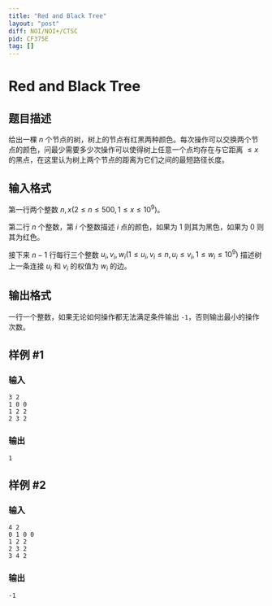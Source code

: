 ```yaml
---
title: "Red and Black Tree"
layout: "post"
diff: NOI/NOI+/CTSC
pid: CF375E
tag: []
---
```


# Red and Black Tree

## 题目描述

给出一棵 $n$ 个节点的树，树上的节点有红黑两种颜色。每次操作可以交换两个节点的颜色，问最少需要多少次操作可以使得树上任意一个点均存在与它距离 $\leq x$ 的黑点，在这里认为树上两个节点的距离为它们之间的最短路径长度。

## 输入格式

第一行两个整数 $n,x (2 \leq n \leq 500 , 1 \leq x \leq 10^9)$。

第二行 $n$ 个整数，第 $i$ 个整数描述 $i$ 点的颜色，如果为 $1$ 则其为黑色，如果为 $0$ 则其为红色。

接下来 $n-1$ 行每行三个整数 $u_i,v_i,w_i(1 \leq u_i,v_i \leq n,u_i \leq v_i,1 \leq w_i \leq 10^9)$ 描述树上一条连接 $u_i$ 和 $v_i$ 的权值为 $w_i$ 的边。

## 输出格式

一行一个整数，如果无论如何操作都无法满足条件输出 `-1`，否则输出最小的操作次数。

## 样例 #1

### 输入

```
3 2
1 0 0
1 2 2
2 3 2

```

### 输出

```
1

```

## 样例 #2

### 输入

```
4 2
0 1 0 0
1 2 2
2 3 2
3 4 2

```

### 输出

```
-1

```

